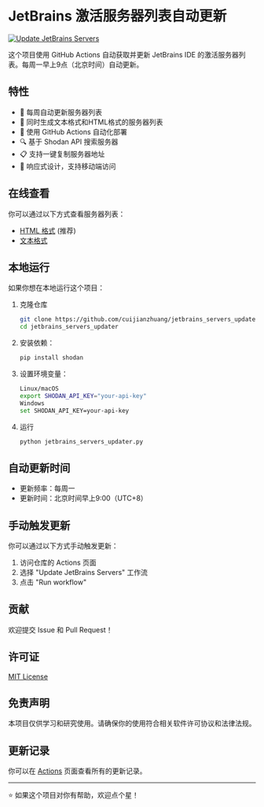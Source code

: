 # JetBrains 激活服务器列表自动更新

[![Update JetBrains Servers](https://github.com/cuijianzhuang/jetbrains_servers_updater/actions/workflows/update-servers.yml/badge.svg)](https://github.com/cuijianzhuang/jetbrains_servers_updater/actions/workflows/update-servers.yml)

这个项目使用 GitHub Actions 自动获取并更新 JetBrains IDE 的激活服务器列表。每周一早上9点（北京时间）自动更新。

## 特性

- 🔄 每周自动更新服务器列表
- 📝 同时生成文本格式和HTML格式的服务器列表
- 🤖 使用 GitHub Actions 自动化部署
- 🔍 基于 Shodan API 搜索服务器
- 📋 支持一键复制服务器地址
- 📱 响应式设计，支持移动端访问

## 在线查看

你可以通过以下方式查看服务器列表：

- [HTML 格式](https://cuijianzhuang.github.io/jetbrains_servers_updater/) (推荐)
- [文本格式](jetbrains_servers.txt)

## 本地运行

如果你想在本地运行这个项目：

1. 克隆仓库
   ```bash
   git clone https://github.com/cuijianzhuang/jetbrains_servers_updater.git
   cd jetbrains_servers_updater


2. 安装依赖：
   ```bash
   pip install shodan
   

3. 设置环境变量：
   ```bash
   Linux/macOS
   export SHODAN_API_KEY="your-api-key"
   Windows
   set SHODAN_API_KEY=your-api-key

4. 运行
   ```bash
   python jetbrains_servers_updater.py
   
## 自动更新时间

- 更新频率：每周一
- 更新时间：北京时间早上9:00（UTC+8）

## 手动触发更新

你可以通过以下方式手动触发更新：

1. 访问仓库的 Actions 页面
2. 选择 "Update JetBrains Servers" 工作流
3. 点击 "Run workflow"

## 贡献

欢迎提交 Issue 和 Pull Request！

## 许可证

[MIT License](LICENSE)

## 免责声明

本项目仅供学习和研究使用。请确保你的使用符合相关软件许可协议和法律法规。

## 更新记录

你可以在 [Actions](https://github.com/cuijianzhuang/jetbrains_servers_updater/actions) 页面查看所有的更新记录。

---
⭐ 如果这个项目对你有帮助，欢迎点个星！